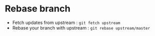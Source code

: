# Rebase branch

- Fetch updates from upstream : `git fetch upstream`
- Rebase your branch with upstream : `git rebase upstream/master`

